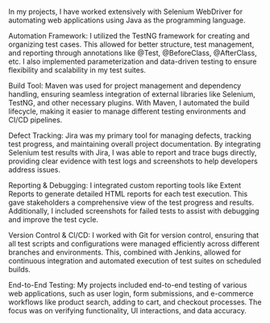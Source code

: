 In my projects, I have worked extensively with Selenium WebDriver for automating web applications using Java as the programming language.

Automation Framework: I utilized the TestNG framework for creating and organizing test cases. This allowed for better structure, test management, and reporting through annotations like @Test, @BeforeClass, @AfterClass, etc. I also implemented parameterization and data-driven testing to ensure flexibility and scalability in my test suites.

Build Tool: Maven was used for project management and dependency handling, ensuring seamless integration of external libraries like Selenium, TestNG, and other necessary plugins. With Maven, I automated the build lifecycle, making it easier to manage different testing environments and CI/CD pipelines.

Defect Tracking: Jira was my primary tool for managing defects, tracking test progress, and maintaining overall project documentation. By integrating Selenium test results with Jira, I was able to report and trace bugs directly, providing clear evidence with test logs and screenshots to help developers address issues.

Reporting & Debugging: I integrated custom reporting tools like Extent Reports to generate detailed HTML reports for each test execution. This gave stakeholders a comprehensive view of the test progress and results. Additionally, I included screenshots for failed tests to assist with debugging and improve the test cycle.

Version Control & CI/CD: I worked with Git for version control, ensuring that all test scripts and configurations were managed efficiently across different branches and environments. This, combined with Jenkins, allowed for continuous integration and automated execution of test suites on scheduled builds.

End-to-End Testing: My projects included end-to-end testing of various web applications, such as user login, form submissions, and e-commerce workflows like product search, adding to cart, and checkout processes. The focus was on verifying functionality, UI interactions, and data accuracy.
